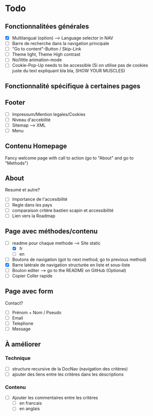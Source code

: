 # Todo 

## Fonctionnalitées générales
- [x] Multilangual (option) --> Language selector in NAV
- [ ] Barre de recherche dans la navigation principale
- [ ] "Go to content"-Button / Skip-Link
- [ ] Theme light, Theme High contrast
- [ ] No/little animation-mode
- [ ] Cookie-Pop-Up needs to be accessible (Si on utilise pas de cookies juste du text expliquant bla bla, SHOW YOUR MUSCLES)

## Fonctionnalité spécifique à certaines pages
## Footer
- [ ] Impressum/Mention legales/Cookies
- [ ] Niveau d'accebilité
- [ ] Sitemap --> XML
- [ ] Menu

## Contenu Homepage

Fancy welcome page with call to action (go to "About" and go to "Methods")


## About

Resumé et autre?
- [ ] Importance de l'accesibilité
- [ ] Regle dans les pays
- [ ] comparaison critère bastien scapin et accessibilité
- [ ] Lien vers la Roadmap

## Page avec méthodes/contenu
- [ ] readme pour chaque methode --> Site static
  - [x] fr
  - [ ] en
- [ ] Boutons de navigation (got to next method, go to previous method)
- [x] Barre latérale de navigation structurée en liste et sous-liste
- [ ] Bouton editer --> go to the README on GitHub (Optional)
- [ ] Copier Coller rapide

## Page avec form

Contact?
- [ ] Prénom + Nom / Pseudo
- [ ] Email
- [ ] Telephone
- [ ] Message

## À améliorer

### Technique
- [ ] structure recursive de la DocNav (navigation des critères)
- [ ] ajouter des liens entre les critères dans les descriptions

### Contenu
- [ ] Ajouter les commentaires entre les critères
  - [ ] en francais
  - [ ] en anglais
